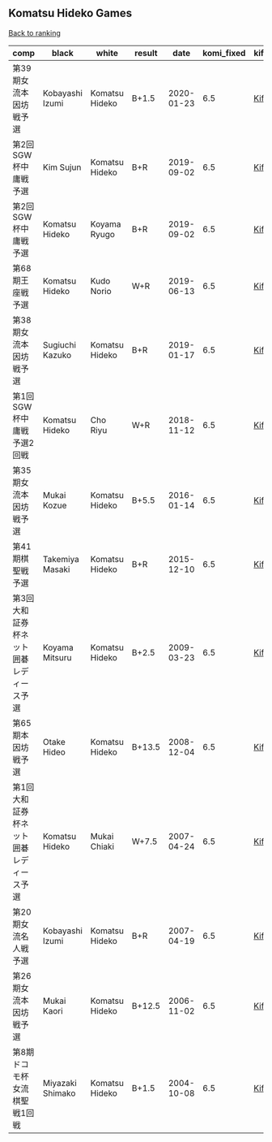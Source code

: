 ## Komatsu Hideko Games

[Back to ranking](index.md)




| **comp** | **black** | **white** | **result** | **date** | **komi_fixed** | **kifu** | 
| --- | --- | --- | --- | --- | --- | --- |
| 第39期女流本因坊戦予選 | Kobayashi Izumi | Komatsu Hideko | B+1.5 | 2020-01-23 | 6.5 | [Kifu](https://kifudepot.net/kifucontents.php?id=2qhZUCncBwv2u3Xgj7Z4Lg%3D%3D) | 
| 第2回SGW杯中庸戦予選 | Kim Sujun | Komatsu Hideko | B+R | 2019-09-02 | 6.5 | [Kifu](https://kifudepot.net/kifucontents.php?id=bzjqcSdcm3OtN66sqaVXPA%3D%3D) | 
| 第2回SGW杯中庸戦予選 | Komatsu Hideko | Koyama Ryugo | B+R | 2019-09-02 | 6.5 | [Kifu](https://kifudepot.net/kifucontents.php?id=m7T0lO78Rc9ZKgrq0EAEhQ%3D%3D) | 
| 第68期王座戦予選 | Komatsu Hideko | Kudo Norio | W+R | 2019-06-13 | 6.5 | [Kifu](https://kifudepot.net/kifucontents.php?id=NsQScRAyb0JQtk2n0FH9Fw%3D%3D) | 
| 第38期女流本因坊戦予選 | Sugiuchi Kazuko | Komatsu Hideko | B+R | 2019-01-17 | 6.5 | [Kifu](https://kifudepot.net/kifucontents.php?id=p2aADloyYAWQ1ud8gSM7TQ%3D%3D) | 
| 第1回SGW杯中庸戦予選2回戦 | Komatsu Hideko | Cho Riyu | W+R | 2018-11-12 | 6.5 | [Kifu](https://kifudepot.net/kifucontents.php?id=A0JJ87OJj7RWbZOUXjY0fQ%3D%3D) | 
| 第35期女流本因坊戦予選 | Mukai Kozue | Komatsu Hideko | B+5.5 | 2016-01-14 | 6.5 | [Kifu](https://kifudepot.net/kifucontents.php?id=XH9V%2Bjn7CpYddX%2FPVlZFGQ%3D%3D) | 
| 第41期棋聖戦予選 | Takemiya Masaki | Komatsu Hideko | B+R | 2015-12-10 | 6.5 | [Kifu](https://kifudepot.net/kifucontents.php?id=CJ6N03jmGNlcAXYUJ8eV5A%3D%3D) | 
| 第3回大和証券杯ネット囲碁レディース予選 | Koyama Mitsuru | Komatsu Hideko | B+2.5 | 2009-03-23 | 6.5 | [Kifu](https://kifudepot.net/kifucontents.php?id=y7zLXjKP12PuAYfS%2F2oFRw%3D%3D) | 
| 第65期本因坊戦予選 | Otake Hideo | Komatsu Hideko | B+13.5 | 2008-12-04 | 6.5 | [Kifu](https://kifudepot.net/kifucontents.php?id=vZqZsOh8fjgh1E%2B2hnRFOQ%3D%3D) | 
| 第1回大和証券杯ネット囲碁レディース予選 | Komatsu Hideko | Mukai Chiaki | W+7.5 | 2007-04-24 | 6.5 | [Kifu](https://kifudepot.net/kifucontents.php?id=pK0VSVnB4ot1OETkDqAZ9w%3D%3D) | 
| 第20期女流名人戦予選 | Kobayashi Izumi | Komatsu Hideko | B+R | 2007-04-19 | 6.5 | [Kifu](https://kifudepot.net/kifucontents.php?id=PF5Q4mkd5ELgzfocBSMM8g%3D%3D) | 
| 第26期女流本因坊戦予選 | Mukai Kaori | Komatsu Hideko | B+12.5 | 2006-11-02 | 6.5 | [Kifu](https://kifudepot.net/kifucontents.php?id=T6qfrFjPSQQV8Gjf%2BY1nKA%3D%3D) | 
| 第8期ドコモ杯女流棋聖戦1回戦 | Miyazaki Shimako | Komatsu Hideko | B+1.5 | 2004-10-08 | 6.5 | [Kifu](https://kifudepot.net/kifucontents.php?id=uWkPr%2Fpt5%2FOSokpNYujG%2BQ%3D%3D) |




